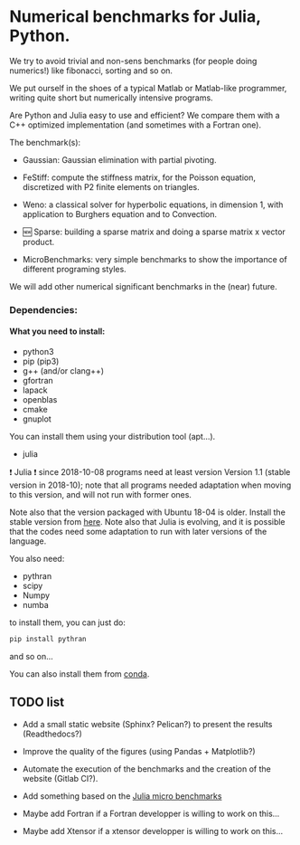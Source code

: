# Numerical benchmarks for Julia, Python.

We try to avoid trivial and non-sens benchmarks (for people doing numerics!)
like fibonacci, sorting and so on.

We put ourself in the shoes of a typical Matlab or Matlab-like programmer,
writing quite short but numerically intensive programs.

Are Python and Julia easy to use and efficient? We compare them with a C++
optimized implementation (and sometimes with a Fortran one).

The benchmark(s):

* Gaussian:  Gaussian elimination with partial pivoting.

* FeStiff: compute the stiffness matrix, for the Poisson equation,
  discretized with P2 finite elements on triangles.

* Weno: a classical solver for hyperbolic equations, in
  dimension 1, with application to Burghers equation and to Convection.

* :new: Sparse: building a sparse matrix and doing a sparse matrix x vector product.

* MicroBenchmarks: very simple benchmarks to show the importance
  of different programing styles.

We will add other numerical significant benchmarks in the (near) future.

### Dependencies:

#### What you need to install:

* python3
* pip (pip3)
* g++ (and/or clang++)
* gfortran
* lapack
* openblas
* cmake
* gnuplot

You can install them using your distribution tool (apt...).

* julia

:exclamation: Julia :exclamation: since 2018-10-08 programs need at least
version Version 1.1 (stable version in 2018-10); note that all programs needed
adaptation when moving to this version, and will not run with former ones.

Note also that the version packaged with Ubuntu 18-04 is older. Install the
stable version from [here](https://julialang.org). Note also that Julia is
evolving, and it is possible that the codes need some adaptation to run with
later versions of the language.

You also need:

* pythran
* scipy
* Numpy
* numba

to install them,  you can just do:

```bash
pip install pythran
```

and so on...

You can also install them from [conda](https://conda.io/docs/).

## TODO list

* Add a small static website (Sphinx? Pelican?) to present
  the results (Readthedocs?)

* Improve the quality of the figures (using Pandas +
  Matplotlib?)

* Automate the execution of the benchmarks and the creation of
  the website (Gitlab CI?).

* Add something based on the [Julia micro
  benchmarks](https://julialang.org/benchmarks/)

* Maybe add Fortran if a Fortran developper is willing to
  work on this...

* Maybe add Xtensor if a xtensor developper is willing to
  work on this...